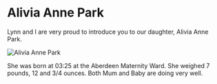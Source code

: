 ﻿---
Title: Alivia Anne Park
Published: 13/9/2013
Tags:
- Family
- Alivia
---

# Alivia Anne Park

Lynn and I are very proud to introduce you to our daughter, Alivia Anne Park.

![Alivia Anne Park](https://gep13wpstorage.blob.core.windows.net/gep13/2013/9/13/alivia-anne-park.jpg)

She was born at 03:25 at the Aberdeen Maternity Ward. She weighed 7 pounds, 12 and 3/4 ounces.  Both Mum and Baby are doing very well.